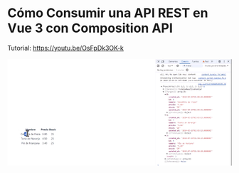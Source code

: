 # Cómo Consumir una API REST en Vue 3 con Composition API

Tutorial: 
https://youtu.be/OsFpDk3OK-k
<br><br>
![Cómo Consumir una API REST en Vue 3 con Composition API](https://github.com/collectivecloudperu/leer-api-vue-composition-api/blob/main/leer-api-en-vue-composition-api.png)
